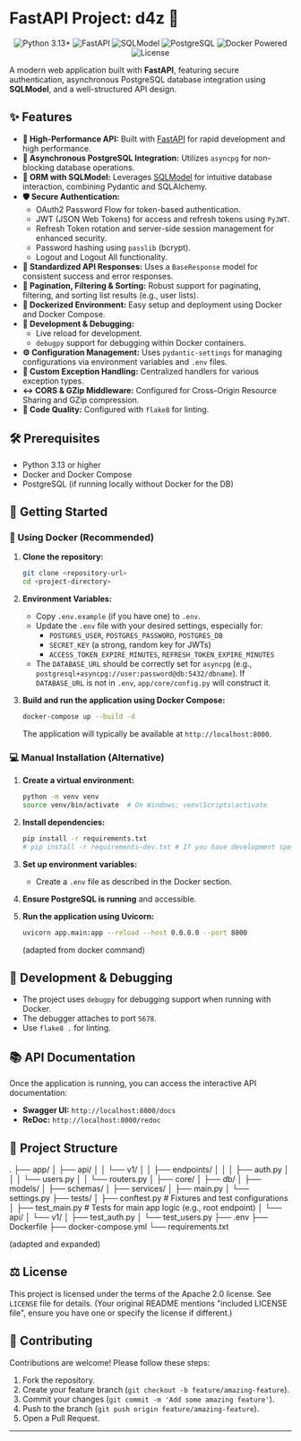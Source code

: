 #  FastAPI Project: d4z 🚀

<p align="center">
  <img src="https://img.shields.io/badge/Python-3.13+-blue.svg?style=for-the-badge&logo=python&logoColor=white" alt="Python 3.13+">
  <img src="https://img.shields.io/badge/FastAPI-latest-green.svg?style=for-the-badge&logo=fastapi&logoColor=white" alt="FastAPI">
  <img src="https://img.shields.io/badge/SQLModel-latest-purple.svg?style=for-the-badge" alt="SQLModel">
  <img src="https://img.shields.io/badge/PostgreSQL-latest-blue.svg?style=for-the-badge&logo=postgresql&logoColor=white" alt="PostgreSQL">
  <img src="https://img.shields.io/badge/Docker-Powered-blue.svg?style=for-the-badge&logo=docker&logoColor=white" alt="Docker Powered">
  <img src="https://img.shields.io/badge/License-Apache_2.0-orange.svg?style=for-the-badge" alt="License">
</p>

A modern web application built with **FastAPI**, featuring secure authentication, asynchronous PostgreSQL database integration using **SQLModel**, and a well-structured API design.

## ✨ Features

* **🚀 High-Performance API:** Built with [FastAPI](https://fastapi.tiangolo.com/) for rapid development and high performance.
* **🐘 Asynchronous PostgreSQL Integration:** Utilizes `asyncpg` for non-blocking database operations.
* **🔮 ORM with SQLModel:** Leverages [SQLModel](https://sqlmodel.tiangolo.com/) for intuitive database interaction, combining Pydantic and SQLAlchemy.
* **🛡️ Secure Authentication:**
    * OAuth2 Password Flow for token-based authentication.
    * JWT (JSON Web Tokens) for access and refresh tokens using `PyJWT`.
    * Refresh Token rotation and server-side session management for enhanced security.
    * Password hashing using `passlib` (bcrypt).
    * Logout and Logout All functionality.
* **📄 Standardized API Responses:** Uses a `BaseResponse` model for consistent success and error responses.
* **📖 Pagination, Filtering & Sorting:** Robust support for paginating, filtering, and sorting list results (e.g., user lists).
* **🐳 Dockerized Environment:** Easy setup and deployment using Docker and Docker Compose.
* **🔧 Development & Debugging:**
    * Live reload for development.
    * `debugpy` support for debugging within Docker containers.
* **⚙️ Configuration Management:** Uses `pydantic-settings` for managing configurations via environment variables and `.env` files.
* **📜 Custom Exception Handling:** Centralized handlers for various exception types.
* **↔️ CORS & GZip Middleware:** Configured for Cross-Origin Resource Sharing and GZip compression.
* **💅 Code Quality:** Configured with `flake8` for linting.

## 🛠️ Prerequisites

* Python 3.13 or higher
* Docker and Docker Compose
* PostgreSQL (if running locally without Docker for the DB)

## 🚀 Getting Started

### 🐳 Using Docker (Recommended)

1.  **Clone the repository:**
    ```bash
    git clone <repository-url>
    cd <project-directory>
    ```
   

2.  **Environment Variables:**
    * Copy `.env.example` (if you have one) to `.env`.
    * Update the `.env` file with your desired settings, especially for:
        * `POSTGRES_USER`, `POSTGRES_PASSWORD`, `POSTGRES_DB`
        * `SECRET_KEY` (a strong, random key for JWTs)
        * `ACCESS_TOKEN_EXPIRE_MINUTES`, `REFRESH_TOKEN_EXPIRE_MINUTES`
    * The `DATABASE_URL` should be correctly set for `asyncpg` (e.g., `postgresql+asyncpg://user:password@db:5432/dbname`). If `DATABASE_URL` is not in `.env`, `app/core/config.py` will construct it.

3.  **Build and run the application using Docker Compose:**
    ```bash
    docker-compose up --build -d
    ```
   
    The application will typically be available at `http://localhost:8000`.

### 💻 Manual Installation (Alternative)

1.  **Create a virtual environment:**
    ```bash
    python -m venv venv
    source venv/bin/activate  # On Windows: venv\Scripts\activate
    ```
   

2.  **Install dependencies:**
    ```bash
    pip install -r requirements.txt
    # pip install -r requirements-dev.txt # If you have development specific dependencies
    ```
   

3.  **Set up environment variables:**
    * Create a `.env` file as described in the Docker section.

4.  **Ensure PostgreSQL is running** and accessible.

5.  **Run the application using Uvicorn:**
    ```bash
    uvicorn app.main:app --reload --host 0.0.0.0 --port 8000
    ```
    (adapted from docker command)

## 🐛 Development & Debugging

* The project uses `debugpy` for debugging support when running with Docker.
* The debugger attaches to port `5678`.
* Use `flake8 .` for linting.

## 📚 API Documentation

Once the application is running, you can access the interactive API documentation:
* **Swagger UI:** `http://localhost:8000/docs`
* **ReDoc:** `http://localhost:8000/redoc`

## 📁 Project Structure
.
├── app/
│   ├── api/
│   │   └── v1/
│   │       ├── endpoints/
│   │       │   ├── auth.py
│   │       │   └── users.py
│   │       └── routers.py
│   ├── core/
│   ├── db/
│   ├── models/
│   ├── schemas/
│   ├── services/
│   ├── main.py
│   └── settings.py
├── tests/
│   ├── conftest.py          # Fixtures and test configurations
│   ├── test_main.py         # Tests for main app logic (e.g., root endpoint)
│   └── api/
│       └── v1/
│           ├── test_auth.py
│           └── test_users.py
├── .env
├── Dockerfile
├── docker-compose.yml
└── requirements.txt


 (adapted and expanded)

## ⚖️ License

This project is licensed under the terms of the Apache 2.0 license. See `LICENSE` file for details.
(Your original README mentions "included LICENSE file", ensure you have one or specify the license if different.)

## 🤝 Contributing

Contributions are welcome! Please follow these steps:
1.  Fork the repository.
2.  Create your feature branch (`git checkout -b feature/amazing-feature`).
3.  Commit your changes (`git commit -m 'Add some amazing feature'`).
4.  Push to the branch (`git push origin feature/amazing-feature`).
5.  Open a Pull Request.

---


